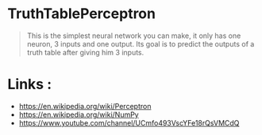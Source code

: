 # TruthTablePerceptron

>This is the simplest neural network you can make, it only has one neuron, 3 inputs and one output. Its goal is to predict the outputs of a truth table after giving him 3 inputs. 

# Links :

- https://en.wikipedia.org/wiki/Perceptron
- https://en.wikipedia.org/wiki/NumPy
- https://www.youtube.com/channel/UCmfo493VscYFe18rQsVMCdQ
